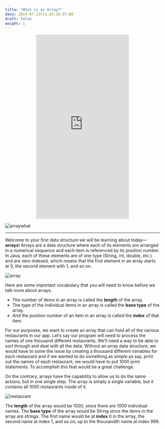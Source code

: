 ```yaml
---
title: "What is an Array?"
date: 2019-07-23T11:45:38-07:00
draft: false
weight: 1
---
```


<p style="text-align: center;"><iframe width="60%" height="600px" src="https://www.youtube.com/embed/f01mdrt9_-g" frameborder="0" allow="accelerometer; autoplay; clipboard-write; encrypted-media; gyroscope; picture-in-picture" allowfullscreen></iframe></p>

<link rel="stylesheet" href="../../style.css">

![arraywhat](../../img/whatis.png)
<hr>

<p>Welcome to your first data structure we will be learning about today—<b>arrays</b>! Arrays are a data structure where each of its elements are arranged in a numerical sequence and each item is referenced by its position number. In Java, each of these elements are of one type (String, int, double, etc.) and are zero indexed, which means that the first element in an array starts at 0, the second element with 1, and so on. </p>

![array](../../img/array.png)

<p>Here are some important vocabulary that you will need to know before we talk more about arrays.</p>

- The number of items in an array is called the <b>length</b> of the array.
- The type of the individual items in an array is called the <b>base type</b> of the array.
- And the position number of an item in an array is called the <b>index</b> of that item.


<p>For our purposes, we want to create an array that can hold all of the various restaurants in our app. Let’s say our program will need to process the names of one thousand different restaurants. We’ll need a way to be able to sort through and deal with all the data. Without an array data structure, we would have to solve the issue by creating a thousand different variables for each restaurant and if we wanted to do something as simple as say, print out the names of each restaurant, we would have to put 1000 print statements. To accomplish this feat would be a great challenge. 
</p>

<p>On the contrary, arrays have the capability to allow us to do the same actions, but in one single step. The array is simply a single variable, but it contains all 1000 restaurants inside of it. <p>

![restaurant](../../img/restaurant.png)

<p>The <b>length</b> of the array would be 1000, since there are 1000 individual names. The <b>base type</b> of the array would be String since the items in the array are strings. The first name would be at <b>index</b> 0 in the array, the second name at index 1, and so on, up to the thousandth name at index 999.</p>


